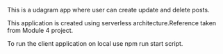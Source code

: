 This is a udagram app where user can create update and delete posts.

This application is created using serverless architecture.Reference taken from Module 4 project.

To run the client application on local use npm run start script.

